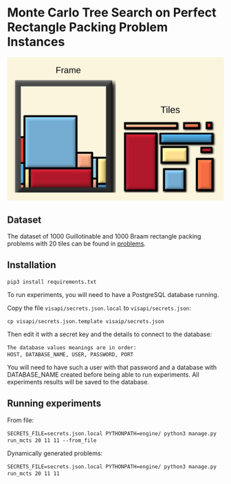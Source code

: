 # Monte Carlo Tree Search on Perfect Rectangle Packing Problem Instances

![GitHub Logo](/images/perfect_rectangle_packing.png)

## Dataset
The dataset of 1000 Guillotinable and 1000 Braam rectangle packing problems with 20 tiles can be found in [problems](problems/).

## Installation
```
pip3 install requirements.txt
```

To run experiments, you will need to have a PostgreSQL database running.

Copy the file `visapi/secrets.json.local` to `visapi/secrets.json`:

```
cp visapi/secrets.json.template visaip/secrets.json
```

Then edit it with a secret key and the details to connect to the database:
```
The database values meanings are in order:
HOST, DATABASE_NAME, USER, PASSWORD, PORT
```

You will need to have such a user with that password and a database with DATABASE_NAME created before being able to run experiments.
All experiments results will be saved to the database.

## Running experiments

From file:
```
SECRETS_FILE=secrets.json.local PYTHONPATH=engine/ python3 manage.py run_mcts 20 11 11 --from_file
```

Dynamically generated problems:
```
SECRETS_FILE=secrets.json.local PYTHONPATH=engine/ python3 manage.py run_mcts 20 11 11
```
